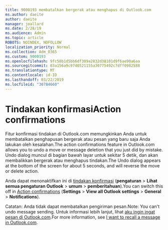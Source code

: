 ```yaml
---
title: 9000193 membatalkan bergerak atau menghapus di Outlook.com
ms.author: daeite
author: daeite
manager: joallard
ms.date: 2/28/19
ms.audience: Admin
ms.topic: article
ROBOTS: NOINDEX, NOFOLLOW
localization_priority: Normal
ms.collection: Adm_O365
ms.custom: 9000193
ms.openlocfilehash: 9fc58b1d5bb6df309a2832d38101d9f6ae90a6aa
ms.sourcegitcommit: 03a156a9c9740521155a30775492c7dff0982588
ms.translationtype: MT
ms.contentlocale: id-ID
ms.lasthandoff: 03/22/2019
ms.locfileid: "30784660"
---
```

# <a name="action-confirmations"></a><span data-ttu-id="43c32-102">Tindakan konfirmasi</span><span class="sxs-lookup"><span data-stu-id="43c32-102">Action confirmations</span></span>

<span data-ttu-id="43c32-103">Fitur konfirmasi tindakan di Outlook.com memungkinkan Anda untuk membatalkan penghapusan bergerak atau pesan yang baru saja Anda lakukan oleh kesalahan.</span><span class="sxs-lookup"><span data-stu-id="43c32-103">The action confirmations feature in Outlook.com allows you to undo a move or message deletion that you just did by mistake.</span></span> <span data-ttu-id="43c32-104">Undo dialog muncul di bagian bawah layar untuk sekitar 5 detik, dan akan membalikkan bergerak atau menghapus tindakan.</span><span class="sxs-lookup"><span data-stu-id="43c32-104">The Undo dialog appears at the bottom of the screen for about 5 seconds, and will reverse the move or delete action.</span></span>

<span data-ttu-id="43c32-105">Anda dapat menonaktifkan ini di [tindakan konfirmasi](https://outlook.live.com/mail/options/general/notifications) (**pengaturan** > **Lihat semua pengaturan Outlook** > **umum** > **pemberitahuan**).</span><span class="sxs-lookup"><span data-stu-id="43c32-105">You can switch this off in [Action confirmations](https://outlook.live.com/mail/options/general/notifications) (**Settings** > **View all Outlook settings** > **General** > **Notifications**).</span></span>

<span data-ttu-id="43c32-106">Catatan: Anda tidak dapat membatalkan pengiriman pesan.</span><span class="sxs-lookup"><span data-stu-id="43c32-106">Note: You can't undo message sending.</span></span> <span data-ttu-id="43c32-107">Untuk informasi lebih lanjut, lihat [aku ingin ingat pesan di Outlook.com](https://support.office.com/article/c069ddde-5282-4085-8f4c-d7b133324f8a).</span><span class="sxs-lookup"><span data-stu-id="43c32-107">For more information, see [I want to recall a message in Outlook.com](https://support.office.com/article/c069ddde-5282-4085-8f4c-d7b133324f8a).</span></span>